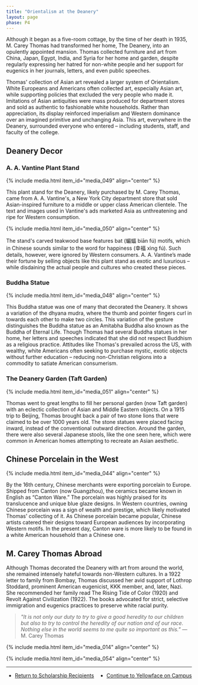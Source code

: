 ```yaml
---
title: "Orientalism at the Deanery"
layout: page
phase: P4
---
```


Although it began as a five-room cottage, by the time of her death in 1935, M. Carey Thomas had transformed her home, The Deanery, into an opulently appointed mansion. Thomas collected furniture and art from China, Japan, Egypt, India, and Syria for her home and garden, despite regularly expressing her hatred for non-white people and her support for eugenics in her journals, letters, and even public speeches. ​

Thomas' collection of Asian art revealed a larger system of Orientalism. White Europeans and Americans often collected art, especially Asian art, while supporting policies that excluded the very people who made it. Imitations of Asian antiquities were mass produced for department stores and sold as authentic to fashionable white households. Rather than appreciation, its display reinforced imperialism and Western dominance over an imagined primitive and unchanging Asia. This art, everywhere in the Deanery, surrounded everyone who entered – including students, staff, and faculty of the college. 

## Deanery Decor

### A. A. Vantine Plant Stand 

{% include media.html item_id="media_049" align="center" %}

This plant stand for the Deanery, likely purchased by M. Carey Thomas, came from A. A. Vantine's, a New York City department store that sold Asian-inspired furniture to a middle or upper class American clientele. The text and images used in Vantine's ads marketed Asia as unthreatening and ripe for Western consumption. 

{% include media.html item_id="media_050" align="center" %}

The stand's carved teakwood base features bat (蝙蝠 biān fú) motifs, which in Chinese sounds similar to the word for happiness (幸福 xìng fú). Such details, however, were ignored by Western consumers. A. A. Vantine’s made their fortune by selling objects like this plant stand as exotic and luxurious – while disdaining the actual people and cultures who created these pieces. ​

### Buddha Statue 

{% include media.html item_id="media_048" align="center" %}

This Buddha statue was one of many that decorated the Deanery. It shows a variation of the dhyana mudra, where the thumb and pointer fingers curl in towards each other to make two circles. This variation of the gesture distinguishes the Buddha statue as an Amitabha Buddha also known as the Buddha of Eternal Life. Though Thomas had several Buddha statues in her home, her letters and speeches indicated that she did not respect Buddhism as a religious practice. Attitudes like Thomas's prevailed across the US, with wealthy, white Americans often seeking to purchase mystic, exotic objects without further education – reducing non-Christian religions into a commodity to satiate American consumerism. ​

### The Deanery Garden (Taft Garden)

{% include media.html item_id="media_051" align="center" %}

Thomas went to great lengths to fill her personal garden (now Taft garden) with an eclectic collection of Asian and Middle Eastern objects. On a 1915 trip to Beijing, Thomas brought back a pair of two stone lions that were claimed to be over 1000 years old. The stone statues were placed facing inward, instead of the conventional outward direction. Around the garden, there were also several Japanese stools, like the one seen here, which were common in American homes attempting to recreate an Asian aesthetic. ​

## Chinese Porcelain in the West

{% include media.html item_id="media_044" align="center" %}

By the 16th century, Chinese merchants were exporting porcelain to Europe. Shipped from Canton (now Guangzhou), the ceramics became known in English as “Canton Ware.” The porcelain was highly praised for its translucence and unique blue glaze designs. In Western countries, owning Chinese porcelain was a sign of wealth and prestige, which likely motivated Thomas' collecting of it.  As Chinese porcelain became popular, Chinese artists catered their designs toward European audiences by incorporating Western motifs. In the present day, Canton ware is more likely to be found in a white American household than a Chinese one. ​

## M. Carey Thomas Abroad 

Although Thomas decorated the Deanery with art from around the world, she remained intensely hateful towards non-Western cultures. In a 1922 letter to family from Bombay, Thomas discussed her avid support of Lothrop Stoddard, prominent American eugenicist, KKK member, and, later, Nazi. She recommended her family read The Rising Tide of Color (1920) and Revolt Against Civilization (1922). The books advocated for strict, selective immigration and eugenics practices to preserve white racial purity.​

> *"It is not only our duty to try to give a good heredity to our children but also to try to control the heredity of our nation and of our race. Nothing else in the world seems to me quite so important as this."* 
> — M. Carey Thomas ​

​{% include media.html item_id="media_014" align="center" %}

​{% include media.html item_id="media_054" align="center" %}

---

<ul class="bottom-nav">
<li style="float:left;"><a href="{{ '/current/disoriented/scholarship-recipients/' | relative_url}}">Return to Scholarship Recipients</a></li>

<li style="float:right;"><a href="{{ '/current/disoriented/yellowface-on-campus/' | relative_url}}">Continue to Yellowface on Campus</a></li>
</ul>